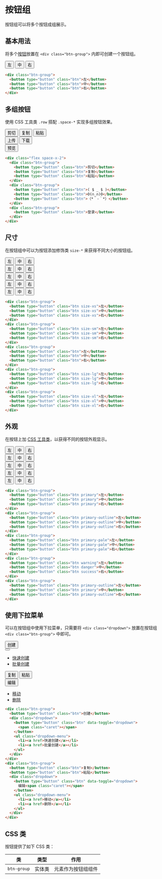 # 按钮组

按钮组可以将多个按钮成组展示。

## 基本用法

将多个[按钮](/lib/button/)放置在 `<div class="btn-group">` 内即可创建一个按钮组。

<Example>
  <div class="btn-group">
    <button type="button" class="btn">左</button>
    <button type="button" class="btn">中</button>
    <button type="button" class="btn">右</button>
  </div>
</Example>

```html
<div class="btn-group">
  <button type="button" class="btn">左</button>
  <button type="button" class="btn">中</button>
  <button type="button" class="btn">右</button>
</div>
```

## 多组按钮

使用 CSS 工具类 `.row` 搭配  `.space-*` 实现多组按钮效果。

<Example>
  <div class="row space-x-3">
    <div class="btn-group ">
      <button type="button" class="btn">剪切</button>
      <button type="button" class="btn">复制</button>
      <button type="button" class="btn">粘贴</button>
    </div>
    <div class="btn-group">
      <button type="button" class="btn">上传</button>
      <button type="button" class="btn">下载</button>
    </div>
    <div class="btn-group">
      <button type="button" class="btn primary">预览</button>
    </div>
  </div>
</Example>

```html
<div class="flex space-x-2">
  <div class="btn-group">
    <button type="button" class="btn">剪切</button>
    <button type="button" class="btn">复制</button>
    <button type="button" class="btn">粘贴</button>
  </div>
  <div class="btn-group">
    <button type="button" class="btn">( $ _ $ )</button>
    <button type="button" class="btn">O(∩_∩)O</button>
    <button type="button" class="btn">（*＾-＾*）</button>
  </div>
  <div class="btn-group">
    <button type="button" class="btn">登录</button>
  </div>
</div>
```

## 尺寸

在按钮组中可以为按钮添加修饰类 `size-*` 来获得不同大小的按钮组。

<Example class="flex gap-4 items-end">
  <div class="btn-group">
    <button type="button" class="btn size-xs">左</button>
    <button type="button" class="btn size-xs">中</button>
    <button type="button" class="btn size-xs">右</button>
  </div>
  <div class="btn-group">
    <button type="button" class="btn size-sm">左</button>
    <button type="button" class="btn size-sm">中</button>
    <button type="button" class="btn size-sm">右</button>
  </div>
  <div class="btn-group">
    <button type="button" class="btn">左</button>
    <button type="button" class="btn">中</button>
    <button type="button" class="btn">右</button>
  </div>
  <div class="btn-group">
    <button type="button" class="btn size-lg">左</button>
    <button type="button" class="btn size-lg">中</button>
    <button type="button" class="btn size-lg">右</button>
  </div>
  <div class="btn-group">
    <button type="button" class="btn size-xl">左</button>
    <button type="button" class="btn size-xl">中</button>
    <button type="button" class="btn size-xl">右</button>
  </div>
</Example>

```html
<div class="btn-group">
  <button type="button" class="btn size-xs">左</button>
  <button type="button" class="btn size-xs">中</button>
  <button type="button" class="btn size-xs">右</button>
</div>
<div class="btn-group">
  <button type="button" class="btn size-sm">左</button>
  <button type="button" class="btn size-sm">中</button>
  <button type="button" class="btn size-sm">右</button>
</div>
<div class="btn-group">
  <button type="button" class="btn">左</button>
  <button type="button" class="btn">中</button>
  <button type="button" class="btn">右</button>
</div>
<div class="btn-group">
  <button type="button" class="btn size-lg">左</button>
  <button type="button" class="btn size-lg">中</button>
  <button type="button" class="btn size-lg">右</button>
</div>
<div class="btn-group">
  <button type="button" class="btn size-xl">左</button>
  <button type="button" class="btn size-xl">中</button>
  <button type="button" class="btn size-xl">右</button>
</div>
```

## 外观

在按钮上加 [CSS 工具类](/lib/utilities/)，以获得不同的按钮外观显示。

<Example class="flex flex-wrap gap-4">
  <div class="btn-group">
    <button type="button" class="btn primary">左</button>
    <button type="button" class="btn primary">中</button>
    <button type="button" class="btn primary">右</button>
  </div>
  <div class="btn-group">
    <button type="button" class="btn primary-outline">左</button>
    <button type="button" class="btn primary-outline">中</button>
    <button type="button" class="btn primary-outline">右</button>
  </div>
  <div class="btn-group">
    <button type="button" class="btn primary-pale">左</button>
    <button type="button" class="btn primary-pale">中</button>
    <button type="button" class="btn primary-pale">右</button>
  </div>
  <div class="btn-group">
    <button type="button" class="btn warning">左</button>
    <button type="button" class="btn danger">中</button>
    <button type="button" class="btn success">右</button>
  </div>
  <div class="btn-group">
    <button type="button" class="btn primary-outline">左</button>
    <button type="button" class="btn primary">中</button>
    <button type="button" class="btn primary-outline">右</button>
  </div>
</Example>

```html
<div class="btn-group">
  <button type="button" class="btn primary">左</button>
  <button type="button" class="btn primary">中</button>
  <button type="button" class="btn primary">右</button>
</div>
<div class="btn-group">
  <button type="button" class="btn primary-outline">左</button>
  <button type="button" class="btn primary-outline">中</button>
  <button type="button" class="btn primary-outline">右</button>
</div>
<div class="btn-group">
  <button type="button" class="btn primary-pale">左</button>
  <button type="button" class="btn primary-pale">中</button>
  <button type="button" class="btn primary-pale">右</button>
</div>
<div class="btn-group">
  <button type="button" class="btn warning">左</button>
  <button type="button" class="btn danger">中</button>
  <button type="button" class="btn success">右</button>
</div>
<div class="btn-group">
  <button type="button" class="btn primary-outline">左</button>
  <button type="button" class="btn primary">中</button>
  <button type="button" class="btn primary-outline">右</button>
</div>
```

## 使用下拉菜单

可以在按钮组中使用下拉菜单，只需要将 `<div class="dropdown">` 放置在按钮组 `<div class="btn-group">` 中即可。

<Example class="flex gap-4">
  <div class="btn-group">
    <button type="button" class="btn">创建</button>
    <div class="dropdown">
      <button type="button" class="btn" data-toggle="dropdown">
        <span class="caret"></span>
      </button>
      <ul class="dropdown-menu">
        <li><a href>快速创建</a></li>
        <li><a href>批量创建</a></li>
      </ul>
    </div>
  </div>
  <div class="btn-group">
    <button type="button" class="btn">复制</button>
    <button type="button" class="btn">粘贴</button>
    <div class="dropdown">
      <button type="button" class="btn" data-toggle="dropdown">
        编辑<span class="caret"></span>
      </button>
      <ul class="dropdown-menu">
        <li><a href>移动</a></li>
        <li><a href>删除</a></li>
      </ul>
    </div>
  </div>
</Example>

```html
<div class="btn-group">
  <button type="button" class="btn">创建</button>
  <div class="dropdown">
    <button type="button" class="btn" data-toggle="dropdown">
      <span class="caret"></span>
    </button>
    <ul class="dropdown-menu">
      <li><a href>快速创建</a></li>
      <li><a href>批量创建</a></li>
    </ul>
  </div>
</div>
<div class="btn-group">
  <button type="button" class="btn">复制</button>
  <button type="button" class="btn">粘贴</button>
  <div class="dropdown">
    <button type="button" class="btn" data-toggle="dropdown">
      编辑<span class="caret"></span>
    </button>
    <ul class="dropdown-menu">
      <li><a href>移动</a></li>
      <li><a href>删除</a></li>
    </ul>
  </div>
</div>
```
## CSS 类

按钮提供了如下 CSS 类：

| 类        | 类型           | 作用  |
| ------------- |:-------------:| ----- |
| `btn-group`      | 实体类 | 元素作为按钮组组件 |
